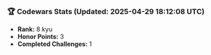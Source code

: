 ### 🏆 Codewars Stats (Updated: 2025-04-29 18:12:08 UTC)

- **Rank:** 8 kyu
- **Honor Points:** 3
- **Completed Challenges:** 1
